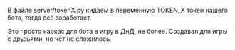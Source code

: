 В файле server/tokenX.py кидаем в переменную TOKEN_X токен нашего бота, тогда всё заработает.

Это просто каркас для бота в игру в ДнД, не более. Создавал для игры с друзьями, но чёт не сложилось.
